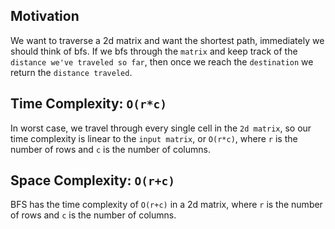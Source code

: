 ## Motivation
We want to traverse a 2d matrix and want the shortest path, immediately we should think of bfs. If we bfs through the `matrix` and keep track of the `distance we've traveled so far`, then once we reach the `destination` we return the `distance traveled`.

## Time Complexity: `O(r*c)`
In worst case, we travel through every single cell in the `2d matrix`, so our time complexity is linear to the `input matrix`, or `O(r*c)`, where `r` is the number of rows and `c` is the number of columns. 

## Space Complexity: `O(r+c)`
BFS has the time complexity of `O(r+c)` in a 2d matrix, where `r` is the number of rows and `c` is the number of columns. 